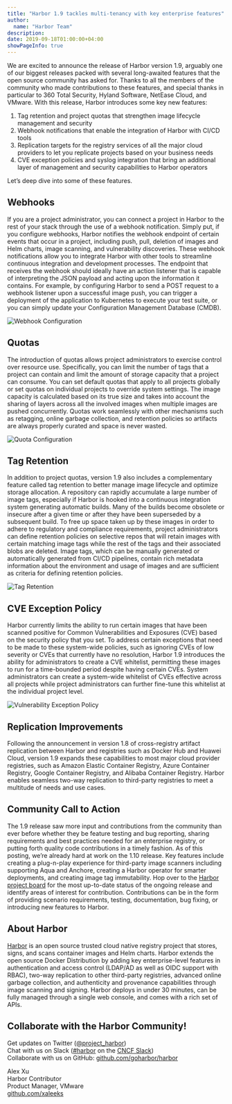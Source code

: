 ```yaml
---
title: "Harbor 1.9 tackles multi-tenancy with key enterprise features"
author:
  name: "Harbor Team"
description:
date: 2019-09-18T01:00:00+04:00
showPageInfo: true
---
```


We are excited to announce the release of Harbor version 1.9, arguably one of our biggest releases packed with several long-awaited features that the open source community has asked for. Thanks to all the members of the community who made contributions to these features, and special thanks in particular to 360 Total Security, Hyland Software, NetEase Cloud, and VMware. With this release, Harbor introduces some key new features:    
1.	Tag retention and project quotas that strengthen image lifecycle management and security  
2.	Webhook notifications that enable the integration of Harbor with CI/CD tools  
3.	Replication targets for the registry services of all the major cloud providers to let you replicate projects based on your business needs  
4.	CVE exception policies and syslog integration that bring an additional layer of management and security capabilities to Harbor operators    

Let’s deep dive into some of these features.

## Webhooks
If you are a project administrator, you can connect a project in Harbor to the rest of your stack through the use of a webhook notification.  Simply put, if you configure webhooks, Harbor notifies the webhook endpoint of certain events that occur in a project, including push, pull, deletion of images and Helm charts, image scanning, and vulnerability discoveries. These webhook notifications allow you to integrate Harbor with other tools to streamline continuous integration and development processes.  The endpoint that receives the webhook should ideally have an action listener that is capable of interpreting the JSON payload and acting upon the information it contains.  For example, by configuring Harbor to send a POST request to a webhook listener upon a successful image push, you can trigger a deployment of the application to Kubernetes to execute your test suite, or you can simply update your Configuration Management Database (CMDB).

![Webhook Configuration](../img/webhooks.png)

## Quotas

The introduction of quotas allows project administrators to exercise control over resource use.  Specifically, you can limit the number of tags that a project can contain and limit the amount of storage capacity that a project can consume. You can set default quotas that apply to all projects globally or set quotas on individual projects to override system settings.  The image capacity is calculated based on its true size and takes into account the sharing of layers across all the involved images when multiple images are pushed concurrently.   Quotas work seamlessly with other mechanisms such as retagging, online garbage collection, and retention policies so artifacts are always properly curated and space is never wasted.

![Quota Configuration](../img/project-quotas.png)

## Tag Retention

In addition to project quotas, version 1.9 also includes a complementary feature called tag retention to better manage image lifecycle and optimize storage allocation.  A repository can rapidly accumulate a large number of image tags, especially if Harbor is hooked into a continuous integration system generating automatic builds. Many of the builds become obsolete or insecure after a given time or after they have been superseded by a subsequent build.  To free up space taken up by these images in order to adhere to regulatory and compliance requirements, project administrators can define retention policies on selective repos that will retain images with certain matching image tags while the rest of the tags and their associated blobs are deleted.  Image tags, which can be  manually generated or automatically generated from CI/CD pipelines, contain rich metadata information about the environment and usage of images and are sufficient as criteria for defining retention policies.

![Tag Retention](../imgs/tag-retention.png)

## CVE Exception Policy

Harbor currently limits the ability to run certain images that have been scanned positive for Common Vulnerabilities and Exposures (CVE) based on the security policy that you set.  To address certain exceptions that need to be made to these system-wide policies, such as ignoring CVEs of low severity or CVEs that currently have no resolution, Harbor 1.9 introduces the ability for administrators to create a CVE whitelist, permitting these images to run for a time-bounded period despite having certain CVEs.  System administrators can create a system-wide whitelist of CVEs effective across all projects while project administrators can further fine-tune this whitelist at the individual project level.

![Vulnerability Exception Policy](../img/cve-exception-policy.png)

## Replication Improvements

Following the announcement in version 1.8 of cross-registry artifact replication between Harbor and registries such as Docker Hub and Huawei Cloud, version 1.9 expands these capabilities to most major cloud provider registries, such as Amazon Elastic Container Registry, Azure Container Registry, Google Container Registry, and Alibaba Container Registry.  Harbor enables seamless two-way replication to third-party registries to meet a multitude of needs and use cases.  

## Community Call to Action

The 1.9 release saw more input and contributions from the community than ever before whether they be feature testing and bug reporting, sharing requirements and best practices needed for an enterprise registry, or putting forth quality code contributions in a timely fashion.  As of this posting, we’re already hard at work on the 1.10 release. Key features include creating a plug-n-play experience for third-party image scanners including supporting Aqua and Anchore, creating a Harbor operator for smarter deployments, and creating image tag immutability.  Hop over to the [Harbor project board](http://github.com/orgs/goharbor/projects/1) for the most up-to-date status of the ongoing release and identify areas of interest for contribution. Contributions can be in the form of providing scenario requirements, testing, documentation, bug fixing, or introducing new features to Harbor.

## About Harbor

[Harbor](http://github.com/goharbor/harbor) is an open source trusted cloud native registry project that stores, signs, and scans container images and Helm charts. Harbor extends the open source Docker Distribution by adding key enterprise-level features in authentication and access control (LDAP/AD as well as OIDC support with RBAC), two-way replication to other third-party registries, advanced online garbage collection, and authenticity and provenance capabilities through image scanning and signing.  Harbor deploys in under 30 minutes, can be fully managed through a single web console, and comes with a rich set of APIs.

## Collaborate with the Harbor Community!

Get updates on Twitter ([@project_harbor](https://twitter.com/project_harbor))  
Chat with us on Slack ([#harbor](https://cloud-native.slack.com/messages/harbor) on the [CNCF Slack](https://slack.cncf.io/))  
Collaborate with us on GitHub: [github.com/goharbor/harbor](https://github.com/goharbor/harbor)  
  
Alex Xu  
Harbor Contributor  
Product Manager, VMware  
[github.com/xaleeks](http://github.com/xaleeks)  
